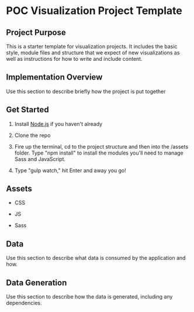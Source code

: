 # POC Visualization Project Template

## Project Purpose
This is a starter template for visualization projects. It includes the basic style, module files and structure that we expect of new visualizations as well as instructions for how to write and include content.

## Implementation Overview
Use this section to describe briefly how the project is put together

## Get Started

1. Install [Node.js](https://nodejs.org/download/) if you haven't already

2. Clone the repo

3. Fire up the terminal, cd to the project structure and then into the /assets folder. Type "npm install" to install the modules you'll need to manage Sass and JavaScript.

4. Type "gulp watch," hit Enter and away you go!

## Assets
* CSS

* JS

* Sass

## Data
Use this section to describe what data is consumed by the application and how.

## Data Generation
Use this section to describe how the data is generated, including any dependencies.